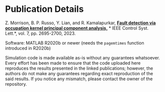 # Publication Details

Z. Morrison, B. P. Russo, Y. Lian, and R. Kamalapurkar, [**Fault detection via occupation kernel principal component analysis,**](https://ieeexplore.ieee.org/document/10158360) * IEEE Control Syst. Lett.*, vol. 7, pp. 2695-2700, 2023.

Software: MATLAB R2020b or newer (needs the `pagemtimes` function introduced in R2020b)

Simulation code is made available as-is without any guarantees whatsoever. Every effort has been made to ensure that the code uploaded here reproduces the results presented in the linked publications; however, the authors do not make any guarantees regarding exact reproduction of the said results. If you notice any mismatch, please contact the owner of the repository.
